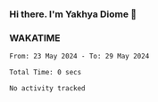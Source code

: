 ### Hi there. I'm Yakhya Diome 👋

### WAKATIME
<!--START_SECTION:waka-->

```txt
From: 23 May 2024 - To: 29 May 2024

Total Time: 0 secs

No activity tracked
```

<!--END_SECTION:waka-->
